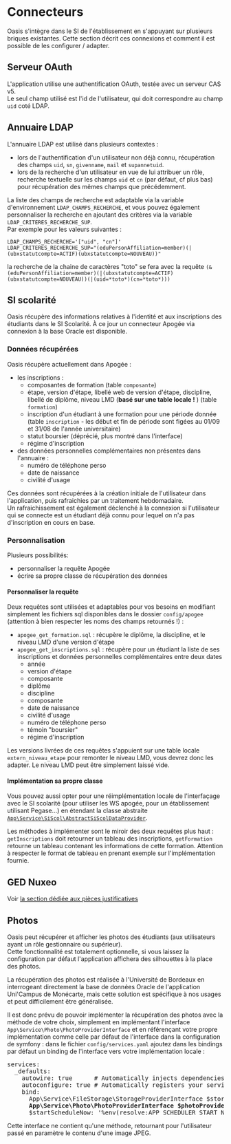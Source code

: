 # Connecteurs

Oasis s'intègre dans le SI de l'établissement en s'appuyant sur plusieurs briques existantes. Cette section décrit
ces connexions et comment il est possible de les configurer / adapter.

## Serveur OAuth

L'application utilise une authentification OAuth, testée avec un serveur CAS v5.  
Le seul champ utilisé est l'id de l'utilisateur, qui doit correspondre au champ `uid` coté LDAP.

## Annuaire LDAP

L'annuaire LDAP est utilisé dans plusieurs contextes :

* lors de l'authentification d'un utilisateur non déjà connu, récupération des champs `uid`,  `sn`, `givenname`, `mail`
  et `supannetuid`.
* lors de la recherche d'un utilisateur en vue de lui attribuer un rôle, recherche textuelle sur les champs
  `uid` et `cn` (par défaut, cf plus bas) pour récupération des mêmes champs que précédemment.

La liste des champs de recherche est adaptable via la variable d'environnement `LDAP_CHAMPS_RECHERCHE`, et vous pouvez
également personnaliser la recherche en ajoutant des critères via la variable `LDAP_CRITERES_RECHERCHE_SUP`.  
Par exemple pour les valeurs suivantes :

```
LDAP_CHAMPS_RECHERCHE='["uid", "cn"]'
LDAP_CRITERES_RECHERCHE_SUP="(eduPersonAffiliation=member)(|(ubxstatutcompte=ACTIF)(ubxstatutcompte=NOUVEAU))"
```

la recherche de la chaine de caractères "toto" se fera avec la requête
`(&(eduPersonAffiliation=member)(|(ubxstatutcompte=ACTIF)(ubxstatutcompte=NOUVEAU))(|(uid=*toto*)(cn=*toto*)))`

## SI scolarité

Oasis récupère des informations relatives à l'identité et aux inscriptions des étudiants dans le SI Scolarité. À ce
jour un connecteur Apogée via connexion à la base Oracle est disponible.

### Données récupérées

Oasis récupère actuellement dans Apogée :

* les inscriptions :
    * composantes de formation (table `composante`)
    * étape, version d'étape, libellé web de version d'étape, discipline,
      libellé de diplôme, niveau LMD (**basé sur une table locale !** ) (table `formation`)
    * inscription d'un étudiant à une formation pour une période donnée (table `inscription` - les début et fin de
      période sont figées au 01/09 et 31/08 de l'année universitaire)
    * statut boursier (déprécié, plus montré dans l'interface)
    * régime d'inscription
* des données personnelles complémentaires non présentes dans l'annuaire :
    * numéro de téléphone perso
    * date de naissance
    * civilité d'usage

Ces données sont récupérées à la création initiale de l'utilisateur dans l'application, puis rafraichies par un
traitement hebdomadaire.  
Un rafraichissement est également déclenché à la connexion si l'utilisateur qui se connecte est un étudiant déjà connu
pour lequel on n'a pas d'inscription en cours en base.

### Personnalisation

Plusieurs possibilités:

* personnaliser la requête Apogée
* écrire sa propre classe de récupération des données

#### Personnaliser la requête

Deux requêtes sont utilisées et adaptables pour vos besoins en modifiant simplement les fichiers sql disponibles dans
le dossier `config/apogee` (attention à bien respecter les noms des champs retournés !) :

* `apogee_get_formation.sql` : récupère le diplôme, la discipline, et le niveau LMD d'une version d'étape
* `apogee_get_inscriptions.sql` : récupère pour un étudiant la liste de ses inscriptions et données personnelles
  complémentaires entre deux dates
    * année
    * version d'étape
    * composante
    * diplôme
    * discipline
    * composante
    * date de naissance
    * civilité d'usage
    * numéro de téléphone perso
    * témoin "boursier"
    * régime d'inscription

Les versions livrées de ces requêtes s'appuient sur une table locale `extern_niveau_etape` pour remonter le niveau LMD,
vous devrez donc les adapter. Le niveau LMD peut être simplement laissé vide.

#### Implémentation sa propre classe

Vous pouvez aussi opter pour une réimplémentation locale de l'interfaçage avec le SI scolarité (pour utiliser les WS
apogée, pour un établissement utilisant Pegase...) en étendant la classe abstraite
[`App\Service\SiScol\AbstractSiScolDataProvider`](../src/Service/SiScol/AbstractSiScolDataProvider.php).

Les méthodes à implémenter sont le miroir des deux requêtes plus haut : `getInscriptions` doit retourner un tableau des
inscriptions, `getFormation` retourne un tableau contenant les informations de cette formation. Attention à respecter le
format de tableau en prenant exemple sur l'implémentation fournie.

## GED Nuxeo

Voir [la section dédiée aux pièces justificatives](pieces_justificatives.md)

## Photos

Oasis peut récupérer et afficher les photos des étudiants (aux utilisateurs ayant un rôle gestionnaire ou
supérieur).  
Cette fonctionnalité est totalement optionnelle, si vous laissez la configuration par défaut l'application affichera des
silhouettes à la place des photos.

La récupération des photos est réalisée à l'Université de Bordeaux en interrogeant directement la base de données Oracle
de l'application Uni'Campus de Monécarte, mais cette solution est spécifique à nos usages et peut difficilement être
généralisée.

Il est donc prévu de pouvoir implémenter la récupération des photos avec la méthode de votre choix, simplement en
implémentant l'interface `App\Service\Photo\PhotoProviderInterface` et en référençant votre propre implémentation comme
celle par défaut de l'interface dans la configuration de symfony : dans le fichier `config/services.yaml` ajoutez dans
les bindings par défaut un binding de l'interface vers votre implémentation locale :

<pre>
services:
  _defaults:
    autowire: true      # Automatically injects dependencies in your services.
    autoconfigure: true # Automatically registers your services as commands, event subscribers, etc.
    bind:
      App\Service\FileStorage\StorageProviderInterface $storageProvider: '@App\Service\FileStorage\NuxeoStorageProvider'
      <b>App\Service\Photo\PhotoProviderInterface $photoProvider: '@App\Service\Photo\MonImplementationLocale'</b>
      $startScheduleNow: '%env(resolve:APP_SCHEDULER_START_NOW)%'
</pre>

Cette interface ne contient qu'une méthode, retournant pour l'utilisateur passé en paramètre le contenu d'une image
JPEG.